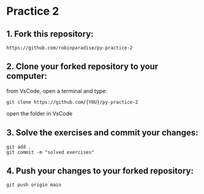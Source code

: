 # Practice 2

## 1. Fork this repository:
```
https://github.com/robinparadise/py-practice-2
```

## 2. Clone your forked repository to your computer:
from VsCode, open a terminal and type:
```
git clone https://github.com/{YOU}/py-practice-2
```
open the folder in VsCode

## 3. Solve the exercises and commit your changes:
```
git add .
git commit -m "solved exercises"
```

## 4. Push your changes to your forked repository:
```
git push origin main
```

